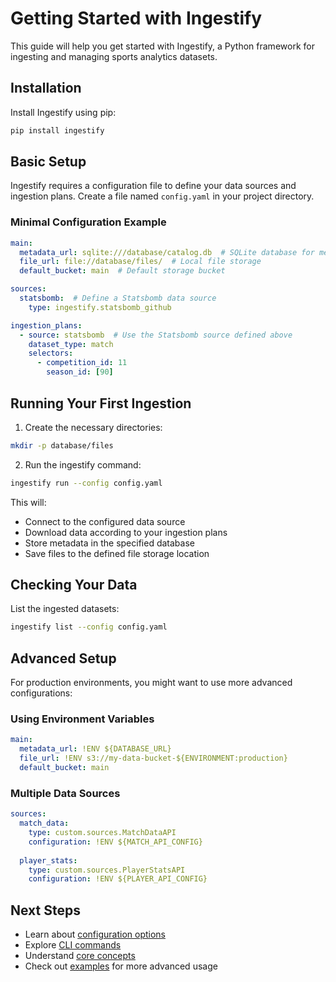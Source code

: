 # Getting Started with Ingestify

This guide will help you get started with Ingestify, a Python framework for ingesting and managing sports analytics datasets.

## Installation

Install Ingestify using pip:

```bash
pip install ingestify
```

## Basic Setup

Ingestify requires a configuration file to define your data sources and ingestion plans. Create a file named `config.yaml` in your project directory.

### Minimal Configuration Example

```yaml
main:
  metadata_url: sqlite:///database/catalog.db  # SQLite database for metadata
  file_url: file://database/files/  # Local file storage
  default_bucket: main  # Default storage bucket

sources:
  statsbomb:  # Define a Statsbomb data source
    type: ingestify.statsbomb_github

ingestion_plans:
  - source: statsbomb  # Use the Statsbomb source defined above
    dataset_type: match
    selectors:
      - competition_id: 11
        season_id: [90]
```

## Running Your First Ingestion

1. Create the necessary directories:

```bash
mkdir -p database/files
```

2. Run the ingestify command:

```bash
ingestify run --config config.yaml
```

This will:
- Connect to the configured data source
- Download data according to your ingestion plans
- Store metadata in the specified database
- Save files to the defined file storage location

## Checking Your Data

List the ingested datasets:

```bash
ingestify list --config config.yaml
```

## Advanced Setup

For production environments, you might want to use more advanced configurations:

### Using Environment Variables

```yaml
main:
  metadata_url: !ENV ${DATABASE_URL}
  file_url: !ENV s3://my-data-bucket-${ENVIRONMENT:production}
  default_bucket: main
```

### Multiple Data Sources

```yaml
sources:
  match_data:
    type: custom.sources.MatchDataAPI
    configuration: !ENV ${MATCH_API_CONFIG}
  
  player_stats:
    type: custom.sources.PlayerStatsAPI
    configuration: !ENV ${PLAYER_API_CONFIG}
```

## Next Steps

- Learn about [configuration options](./configuration.md)
- Explore [CLI commands](./cli_commands.md)
- Understand [core concepts](./core_concepts.md)
- Check out [examples](./examples.md) for more advanced usage